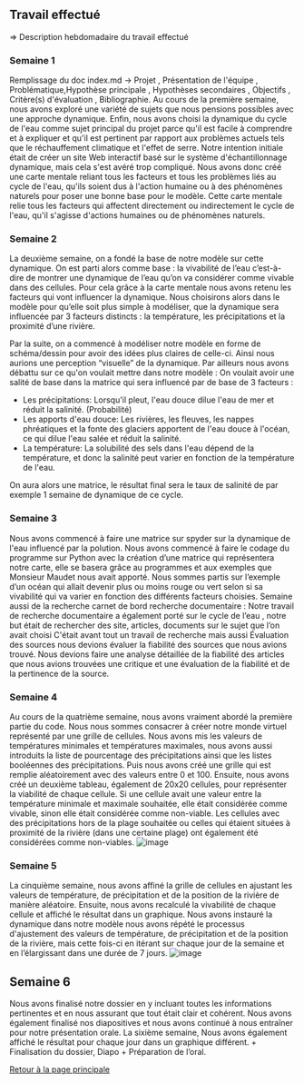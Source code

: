 ## Travail effectué 

=> Description hebdomadaire du travail effectué 

### Semaine 1 
Remplissage du doc index.md -> Projet , Présentation de l'équipe , Problématique,Hypothèse principale , Hypothèses secondaires , Objectifs , Critère(s) d'évaluation , Bibliographie.
Au cours de la première semaine, nous avons exploré une variété de sujets que nous pensions possibles avec une approche dynamique. Enfin, nous avons choisi la dynamique du cycle de l'eau comme sujet principal du projet parce qu'il est facile à comprendre et à expliquer et qu'il est pertinent par rapport aux problèmes actuels tels que le réchauffement climatique et l'effet de serre. Notre intention initiale était de créer un site Web interactif basé sur le système d'échantillonnage dynamique, mais cela s'est avéré trop compliqué. Nous avons donc créé une carte mentale reliant tous les facteurs et tous les problèmes liés au cycle de l'eau, qu'ils soient dus à l'action humaine ou à des phénomènes naturels pour poser une bonne base pour le modèle. Cette carte mentale relie tous les facteurs qui affectent directement ou indirectement le cycle de l'eau, qu'il s'agisse d'actions humaines ou de phénomènes naturels. 



### Semaine 2 
La deuxième semaine, on a fondé la base de notre modèle sur cette dynamique. On est parti alors comme base : la vivabilité de l’eau c’est-à-dire de montrer une dynamique de l’eau qu’on va considérer comme vivable dans des cellules. Pour cela grâce à la carte mentale nous avons retenu les facteurs qui vont influencer la dynamique. Nous choisirons alors dans le modèle pour qu’elle soit plus simple à modéliser, que la dynamique sera influencée par 3 facteurs distincts : la température, les précipitations et la proximité d’une rivière. 

Par la suite, on a commencé à modéliser notre modèle en forme de schéma/dessin pour avoir des idées plus claires de celle-ci. Ainsi nous aurions une perception “visuelle” de la dynamique. 
Par ailleurs nous avons débattu sur ce qu'on voulait mettre dans notre modèle :
On voulait avoir une salité de base dans la matrice qui sera influencé par de base de 3 facteurs : 
- Les précipitations: Lorsqu'il pleut, l'eau douce dilue l'eau de mer et réduit la salinité. (Probabilité)
- Les apports d'eau douce: Les rivières, les fleuves, les nappes phréatiques et la fonte des glaciers apportent de l'eau douce à l'océan, ce qui dilue l'eau salée et réduit la salinité.
- La température: La solubilité des sels dans l'eau dépend de la température, et donc la salinité peut varier en fonction de la température de l'eau.

On aura alors une matrice, le résultat final sera le taux de salinité de par exemple 1 semaine de dynamique de ce cycle. 
### Semaine 3
Nous avons commencé à faire une matrice sur spyder sur la dynamique de l'eau influencé par la polution. Nous avons commencé à faire le codage du programme sur Python avec la création d’une matrice qui représentera notre carte, elle se basera grâce au programmes et aux exemples que Monsieur Maudet nous avait apporté. Nous sommes partis sur l’exemple d’un océan qui allait devenir plus ou moins rouge ou vert selon si sa vivabilité qui va varier en fonction des différents facteurs choisies.
Semaine aussi de la recherche carnet de bord recherche documentaire : Notre travail de recherche documentaire a également  porté sur le cycle de l’eau , notre but était   de rechercher des site, articles, documents sur le sujet que l’on avait choisi C'était avant tout un travail de recherche mais aussi Évaluation des sources nous devions évaluer la fiabilité des sources que nous avions trouvé. Nous devions faire une analyse détaillée de la fiabilité des articles que nous avions trouvées une critique et une  évaluation de la fiabilité et de la pertinence de la source.


### Semaine 4 

Au cours de la quatrième semaine, nous avons vraiment abordé la première partie du code. Nous nous sommes consacrer à créer notre monde virtuel représenté par une grille de cellules. Nous avons mis les valeurs de températures minimales et températures maximales, nous avons aussi introduits la liste de pourcentage des précipitations ainsi que les listes booléennes des précipitations. Puis nous avons créé une grille qui est remplie aléatoirement avec des valeurs entre 0 et 100. Ensuite, nous avons créé un deuxième tableau, également de 20x20 cellules, pour représenter la viabilité de chaque cellule. Si une cellule avait une valeur entre la température minimale et maximale souhaitée, elle était considérée comme vivable, sinon elle était considérée comme non-viable. Les cellules avec des précipitations hors de la plage souhaitée ou celles qui étaient situées à proximité de la rivière (dans une certaine plage) ont également été considérées comme non-viables.
![image](https://user-images.githubusercontent.com/125458910/233639625-313cc3f5-3a94-4a58-9b53-01a201f4e259.png)

### Semaine 5

La cinquième semaine, nous avons affiné la grille de cellules en ajustant les valeurs de température, de précipitation et de la position de la rivière de manière aléatoire. Ensuite, nous avons recalculé la vivabilité de chaque cellule et affiché le résultat dans un graphique. Nous avons instauré la dynamique dans notre modèle nous avons répété le processus d'ajustement des valeurs de température, de précipitation et de la position de la rivière, mais cette fois-ci en itérant sur chaque jour de la semaine et en l’élargissant dans une durée de 7 jours. 
![image](https://user-images.githubusercontent.com/125458910/233640363-dc3a9fd7-0fe6-4b1c-934d-3bf7b8cb998b.png)


## Semaine 6
Nous avons finalisé notre dossier en y incluant toutes les informations pertinentes et en nous assurant que tout était clair et cohérent. Nous avons également finalisé nos diapositives et nous avons continué à nous entraîner pour notre présentation orale. La sixième semaine, Nous avons également affiché le résultat pour chaque jour dans un graphique différent. + Finalisation du dossier, Diapo + Préparation de l’oral.




<a href="index.html"> Retour à la page principale </a>
